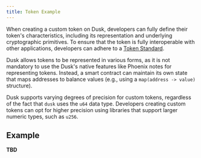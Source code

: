 ```yaml
---
title: Token Example
---
```


When creating a custom token on Dusk, developers can fully define their token's characteristics, including its representation and underlying cryptographic primitives. To ensure that the token is fully interoperable with other applications, developers can adhere to a [Token Standard](/getting-started/vm/01-sc-on-dusk/05-token_standards).

Dusk allows tokens to be represented in various forms, as it is not mandatory to use the Dusk's native features like Phoenix notes for representing tokens. Instead, a smart contract can maintain its own state that maps addresses to balance values (e.g., using a `map(address -> value)` structure). 

Dusk supports varying degrees of precision for custom tokens, regardless of the fact that `dusk` uses the `u64` data type. Developers creating custom tokens can opt for higher precision using libraries that support larger numeric types, such as `u256`. 

## Example

**TBD**
